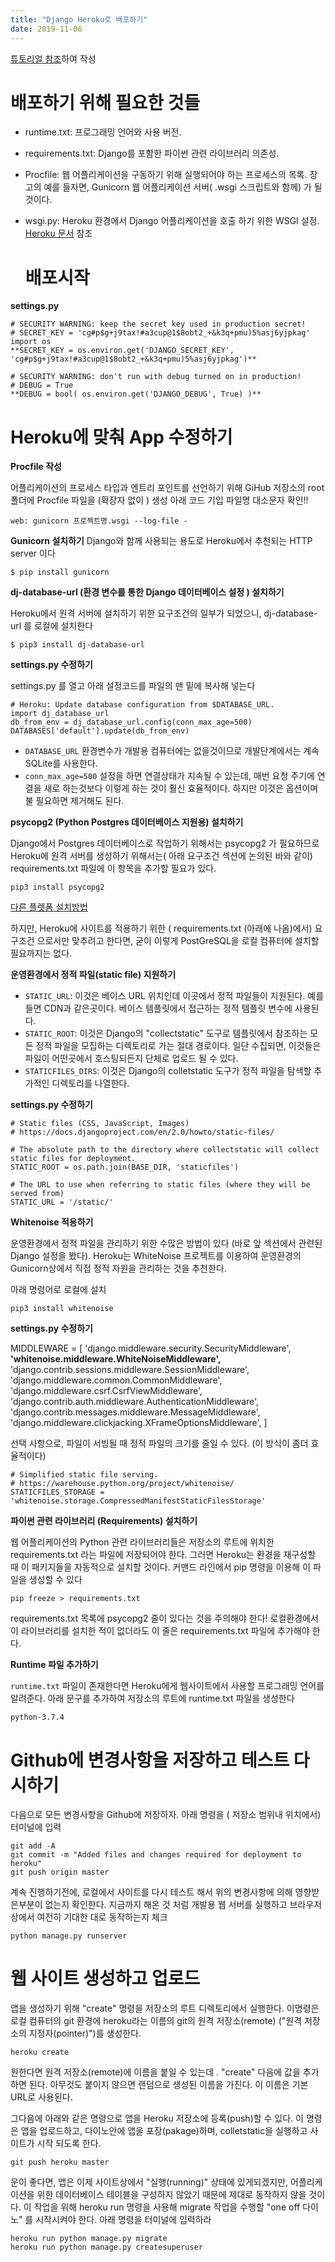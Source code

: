 ```yaml
---
title: "Django Heroku로 배포하기"
date: 2019-11-06
---
```

[튜토리얼 참조]하여 작성


# 배포하기 위해 필요한 것들

- runtime.txt: 프로그래밍 언어와 사용 버전.
- requirements.txt: Django를 포함한 파이썬 관련 라이브러리 의존성.
- Procfile: 웹 어플리케이션을 구동하기 위해 실행되어야 하는 프로세스의 목록. 장고의 예를 들자면, Gunicorn 웹 어플리케이션 서버( .wsgi 스크립트와 함께) 가 될것이다.  
- wsgi.py: Heroku 환경에서 Django 어플리케이션을 호출 하기 위한 WSGI 설정.
  [Heroku 문서] 참조
  
  # 배포시작
**settings.py**


```
# SECURITY WARNING: keep the secret key used in production secret!
# SECRET_KEY = 'cg#p$g+j9tax!#a3cup@1$8obt2_+&k3q+pmu)5%asj6yjpkag'
import os
**SECRET_KEY = os.environ.get('DJANGO_SECRET_KEY', 'cg#p$g+j9tax!#a3cup@1$8obt2_+&k3q+pmu)5%asj6yjpkag')**

# SECURITY WARNING: don't run with debug turned on in production!
# DEBUG = True
**DEBUG = bool( os.environ.get('DJANGO_DEBUG', True) )**
```
  # Heroku에 맞춰 App 수정하기
  
  **Procfile 작성**
  
  어플리케이션의 프로세스 타입과 엔트리 포인트를 선언하기 위해  GiHub 저장소의 root 폴더에  Procfile 파일을 (확장자 없이 ) 생성
  아래 코드 기입
  파일명 대소문자 확인!!
  
  ```
  web: gunicorn 프로젝트명.wsgi --log-file -
  ```
  
  
  **Gunicorn 설치하기**
  Django와 함께 사용되는 용도로 Heroku에서 추천되는 HTTP server 이다 
  
  ```
  $ pip install gunicorn
  ```
  

**dj-database-url (환경 변수를 통한 Django 데이터베이스 설정 ) 설치하기**

Heroku에서 원격 서버에 설치하기 위한  요구조건의 일부가 되었으니, dj-database-url 를 로컬에 설치한다
```
$ pip3 install dj-database-url
```

**settings.py 수정하기**

settings.py 를 열고 아래 설정코드를 파일의 맨 밑에 복사해 넣는다


```
# Heroku: Update database configuration from $DATABASE_URL.
import dj_database_url
db_from_env = dj_database_url.config(conn_max_age=500)
DATABASES['default'].update(db_from_env)
```

- `DATABASE_URL` 환경변수가 개발용 컴퓨터에는 없을것이므로 개발단계에서는 계속 SQLite를 사용한다.
- `conn_max_age=500` 설정을 하면 연결상태가 지속될 수 있는데, 매번 요청 주기에 연결을 새로 하는것보다 이렇게 하는 것이 훨신 효율적이다. 하지만 이것은 옵션이며 불 필요하면 제거해도 된다.


**psycopg2 (Python Postgres 데이터베이스 지원용) 설치하기**


Django에서 Postgres 데이터베이스로 작업하기 위해서는 psycopg2 가 필요하므로 Heroku에 원격 서버를 생성하기 위해서는( 아래 요구조건 섹션에 논의된 바와 같이) requirements.txt 파일에 이 항목을 추가할 필요가 있다.


```
pip3 install psycopg2
```
[다른 플렛폼 설치방법]


하지만, Heroku에 사이트를 적용하기 위한 ( requirements.txt (아래에 나옴)에서) 요구조건 으로서만 맞추려고 한다면, 굳이 이렇게 PostGreSQL을 로컬 컴퓨터에 설치할 필요까지는 없다.


**운영환경에서 정적 파일(static file) 지원하기**

- `STATIC_URL`: 이것은 베이스 URL 위치인데 이곳에서 정적 파일들이 지원된다. 예를 들면 CDN과 같은곳이다. 베이스 템플릿에서 접근하는 정적 템플릿 변수에 사용된다. 
- `STATIC_ROOT`: 이것은 Django의 "collectstatic" 도구로 템플릿에서 참조하는 모든 정적 파일을 모집하는 디렉토리로 가는 절대 경로이다. 일단 수집되면, 이것들은 파일이 어떤곳에서 호스팅되든지 단체로 업로드 될 수 있다.
- `STATICFILES_DIRS`: 이것은 Django의 colletstatic 도구가 정적 파일을 탐색할 추가적인 디렉토리를 나열한다.

**settings.py 수정하기**

```
# Static files (CSS, JavaScript, Images)
# https://docs.djangoproject.com/en/2.0/howto/static-files/

# The absolute path to the directory where collectstatic will collect static files for deployment.
STATIC_ROOT = os.path.join(BASE_DIR, 'staticfiles')

# The URL to use when referring to static files (where they will be served from)
STATIC_URL = '/static/'
```

**Whitenoise 적용하기**

운영환경에서 정적 파일을 관리하기 위한 수많은 방법이 있다 (바로 앞 섹션에서 관련된 Django 설정을 봤다). 
Heroku는 WhiteNoise 프로젝트를 이용하여 운영환경의 Gunicorn상에서 직접 정적 자원을 관리하는 것을 추천한다.

아래 명령어로 로컬에 설치
```
pip3 install whitenoise
```

**settings.py 수정하기**

MIDDLEWARE = [
    'django.middleware.security.SecurityMiddleware',
    **'whitenoise.middleware.WhiteNoiseMiddleware',**
    'django.contrib.sessions.middleware.SessionMiddleware',
    'django.middleware.common.CommonMiddleware',
    'django.middleware.csrf.CsrfViewMiddleware',
    'django.contrib.auth.middleware.AuthenticationMiddleware',
    'django.contrib.messages.middleware.MessageMiddleware',
    'django.middleware.clickjacking.XFrameOptionsMiddleware',
]

선택 사항으로, 파일이 서빙될 때 정적 파일의 크기를 줄일 수 있다. (이 방식이 좀더 효율적이다)

```
# Simplified static file serving.
# https://warehouse.python.org/project/whitenoise/
STATICFILES_STORAGE = 'whitenoise.storage.CompressedManifestStaticFilesStorage'
```


**파이썬 관련 라이브러리 (Requirements) 설치하기**

웹 어플리케이션의 Python 관련 라이브러리들은 저장소의 루트에 위치한 requirements.txt 라는 파일에 저장되어야 한다. 그러면 Heroku는 환경을 재구성할 때 이 패키지들을 자동적으로 설치할 것이다. 커맨드 라인에서 pip 명령을 이용해 이 파일을 생성할 수 있다
```
pip freeze > requirements.txt
```

requirements.txt 목록에 psycopg2 줄이 있다는 것을 주의해야 한다! 
로컬환경에서 이 라이브러리를 설치한 적이 없더라도 이 줄은 requirements.txt 파일에 추가해야 한다.

**Runtime 파일 추가하기**

`runtime.txt` 파일이 존재한다면 Heroku에게 웹사이트에서 사용할 프로그래밍 언어를 알려준다. 
아래 문구를 추가하여 저장소의 루트에 runtime.txt 파일을 생성한다
```
python-3.7.4
```

# Github에 변경사항을 저장하고 테스트 다시하기

다음으로 모든 변경사항을 Github에 저장하자. 아래 명령을 ( 저장소 범위내 위치에서) 터미널에 입력

```
git add -A
git commit -m "Added files and changes required for deployment to heroku"
git push origin master
```

계속 진행하기전에, 로컬에서 사이트를 다시 테스트 해서 위의 변경사항에 의해 영향받은부분이 없는지 확인한다. 
지금까지 해온 것 처럼 개발용 웹 서버를 실행하고 브라우저 상에서 여전히 기대한 대로 동작하는지 체크
```
python manage.py runserver
```

# 웹 사이트 생성하고 업로드

앱을 생성하기 위해 "create" 명령을 저장소의 루트 디렉토리에서 실행한다. 
이명령은 로컬 컴퓨터의 git 환경에 heroku라는 이름의 git의 원격 저장소(remote) ("원격 저장소의 지정자(pointer)")를 생성한다.

```
heroku create
```
원한다면 원격 저장소(remote)에 이름을 붙일 수 있는데 . "create" 다음에 값을 추가하면 된다. 
아무것도 붙이지 않으면 랜덤으로 생성된 이름을 가진다. 이 이름은 기본 URL로 사용된다.
  
그다음에 아래와 같은 명령으로 앱을 Heroku 저장소에 등록(push)할  수 있다. 
이 명령은 앱을 업로드하고, 다이노안에 앱을 포장(pakage)하며, colletstatic을 실행하고 사이트가 시작 되도록 한다.

```
git push heroku master
```

운이 좋다면, 앱은 이제 사이트상에서 "실행(running)" 상태에 있게되겠지만, 
어플리케이션을 위한 데이터베이스 테이블을 구성하지 않았기 때문에 제대로 동작하지 않을 것이다. 
이 작업을 위해 heroku run 명령을 사용해 migrate 작업을 수행할 "one off 다이노" 를 시작시켜야 한다. 
아래 명령을 터미널에 입력하라

```
heroku run python manage.py migrate
heroku run python manage.py createsuperuser
```
  
  [heroku 문서]: https://devcenter.heroku.com/articles/getting-started-with-python
  [튜토리얼 참조]: https://developer.mozilla.org/ko/docs/Learn/Server-side/Django/Deployment
  [다른 플렛폼 설치방법]: http://initd.org/psycopg/docs/install.html
  
